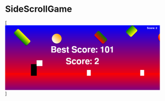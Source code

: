 # SideScrollGame
[![N|Solid](https://github.com/mKomorek/SideScrollGame/blob/master/images/gameScreen.png)]
